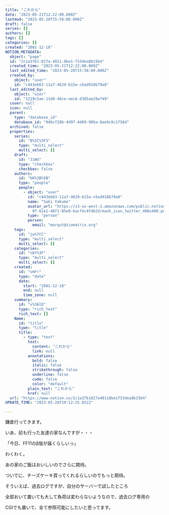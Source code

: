 ```yaml
---
title: "これから"
date: "2023-05-21T12:22:00.000Z"
lastmod: "2023-05-28T15:58:00.000Z"
draft: false
series: []
authors: []
tags: []
categories: []
created: "2001-12-18"
NOTION_METADATA:
  object: "page"
  id: "2c1a37b1-827a-4811-8be1-f53dea8b15b4"
  created_time: "2023-05-21T12:22:00.000Z"
  last_edited_time: "2023-05-28T15:58:00.000Z"
  created_by:
    object: "user"
    id: "c443eb63-11a7-4629-b15e-c6ad918b79a0"
  last_edited_by:
    object: "user"
    id: "1219c5ae-11d8-48ce-aec6-d385ae29af49"
  cover: null
  icon: null
  parent:
    type: "database_id"
    database_id: "9dbcf20b-4d97-4d69-98ba-8ae9c8c1f58d"
  archived: false
  properties:
    series:
      id: "B%3C%3FS"
      type: "multi_select"
      multi_select: []
    draft:
      id: "JiWU"
      type: "checkbox"
      checkbox: false
    authors:
      id: "bK%3B%5B"
      type: "people"
      people:
        - object: "user"
          id: "c443eb63-11a7-4629-b15e-c6ad918b79a0"
          name: "Saki Yakumo"
          avatar_url: "https://s3-us-west-2.amazonaws.com/public.notion-static.com/3ad1c4\
            97-61e1-48f1-85e8-6acf4c4fdb2d/maoh_icon_twitter_400x400.png"
          type: "person"
          person:
            email: "marqut@ziomatrix.org"
    tags:
      id: "jw%7CC"
      type: "multi_select"
      multi_select: []
    categories:
      id: "nbY%3F"
      type: "multi_select"
      multi_select: []
    created:
      id: "vmFr"
      type: "date"
      date:
        start: "2001-12-18"
        end: null
        time_zone: null
    summary:
      id: "x%3AlD"
      type: "rich_text"
      rich_text: []
    Name:
      id: "title"
      type: "title"
      title:
        - type: "text"
          text:
            content: "これから"
            link: null
          annotations:
            bold: false
            italic: false
            strikethrough: false
            underline: false
            code: false
            color: "default"
          plain_text: "これから"
          href: null
  url: "https://www.notion.so/2c1a37b1827a48118be1f53dea8b15b4"
UPDATE_TIME: "2023-05-28T19:12:25.852Z"

---
```

<link rel="stylesheet" href="https://cdn.jsdelivr.net/npm/katex@0.16.2/dist/katex.min.css" integrity="sha384-bYdxxUwYipFNohQlHt0bjN/LCpueqWz13HufFEV1SUatKs1cm4L6fFgCi1jT643X" crossorigin="anonymous">


鎌倉行ってきます。


いあ、前も行った友達の家なんですが・・・


「今日、FF11のβ版が届くらしいっ」


わくわく。


あの家のご飯はおいしいのでさらに期待。


ついでに、チーズケーキ買ってくれるらしいのでもっと期待。


そういえば、過去ログですが、自分のサーバーで試したところ


全部おいて置いても大して負荷は変わらないようなので、過去ログ専用の


CGIでも置いて、全て参照可能にしたいと思ってます。

